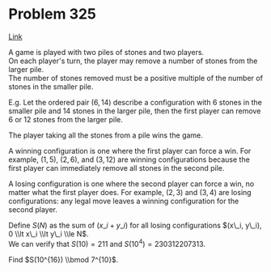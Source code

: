 # Problem 325

[Link](https://projecteuler.net/problem=325)

A game is played with two piles of stones and two players.  
On each player's turn, the player may remove a number of stones from the larger pile.  
The number of stones removed must be a positive multiple of the number of stones in the smaller pile.

E.g. Let the ordered pair $(6,14)$ describe a configuration with $6$ stones in the smaller pile and $14$ stones in the larger pile, then the first player can remove $6$ or $12$ stones from the larger pile.

The player taking all the stones from a pile wins the game.

A winning configuration is one where the first player can force a win. For example, $(1,5)$, $(2,6)$, and $(3,12)$ are winning configurations because the first player can immediately remove all stones in the second pile.

A losing configuration is one where the second player can force a win, no matter what the first player does. For example, $(2,3)$ and $(3,4)$ are losing configurations: any legal move leaves a winning configuration for the second player.

Define $S(N)$ as the sum of $(x\_i + y\_i)$ for all losing configurations $(x\_i, y\_i), 0 \\lt x\_i \\lt y\_i \\le N$.  
We can verify that $S(10) = 211$ and $S(10^4) = 230312207313$.

Find $S(10^{16}) \\bmod 7^{10}$.
